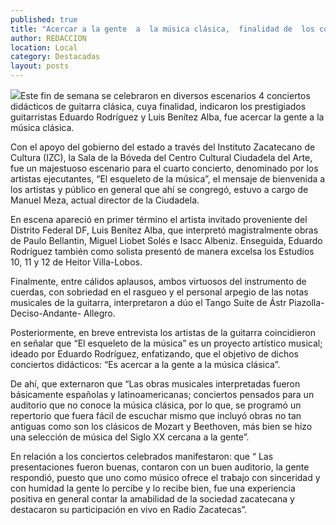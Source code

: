 ```yaml
---
published: true
title: "Acercar a la gente  a  la música clásica,  finalidad de  los conciertos didácticos de guitarra"
author: REDACCION
location: Local
category: Destacadas
layout: posts
---
```


![](http://i.imgur.com/MQr6Jnkm.jpg)Este fin de semana se celebraron en diversos escenarios 4 conciertos didácticos  de guitarra clásica, cuya finalidad, indicaron los prestigiados guitarristas Eduardo Rodríguez  y Luis Benítez Alba, fue  acercar  la gente a la música clásica.

Con el apoyo del gobierno del estado a través del Instituto Zacatecano de Cultura (IZC),  la Sala de la Bóveda  del Centro Cultural Ciudadela del Arte, fue  un majestuoso  escenario para el cuarto  concierto,  denominado por los artistas ejecutantes,  “El esqueleto de la música”, el  mensaje de bienvenida  a los artistas y público en general que ahí se congregó, estuvo a cargo de Manuel Meza, actual director de la Ciudadela. 

En escena apareció en primer término el artista invitado proveniente del  Distrito Federal DF,  Luis Benítez Alba, que  interpretó magistralmente  obras de Paulo Bellantin, Miguel Liobet Solés e Isacc Albeniz.  Enseguida,  Eduardo Rodríguez también como solista presentó  de manera excelsa  los Estudios 10, 11 y 12 de Heitor Villa-Lobos.   

Finalmente, entre cálidos aplausos, ambos  virtuosos del instrumento de cuerdas, con sobriedad en el rasgueo y el personal arpegio de las notas musicales de la guitarra,  interpretaron  a dúo el  Tango Suite  de Ástr Piazolla- Deciso-Andante- Allegro.

Posteriormente, en breve entrevista los artistas de la guitarra coincidieron en señalar que “El esqueleto de la música” es un proyecto artístico musical;  ideado por Eduardo Rodríguez,  enfatizando,  que el objetivo de dichos conciertos didácticos: “Es acercar a la gente a la música clásica”.

De ahí,  que  externaron que “Las obras musicales interpretadas fueron  básicamente españolas y latinoamericanas; conciertos  pensados  para un auditorio que no conoce la música clásica, por lo  que,  se programó un repertorio que fuera fácil de escuchar mismo que incluyó obras no tan antiguas como  son los clásicos de Mozart y Beethoven,  más bien se hizo una selección de música del Siglo  XX  cercana a la gente”.

En relación a los conciertos celebrados manifestaron: que “ Las presentaciones fueron buenas,  contaron con un  buen   auditorio,  la gente respondió,  puesto que  uno como músico ofrece el trabajo con sinceridad y con humidad la gente  lo percibe y lo recibe bien,  fue una  experiencia positiva en general  contar la amabilidad de la sociedad zacatecana y destacaron su participación en vivo en  Radio Zacatecas”. 
